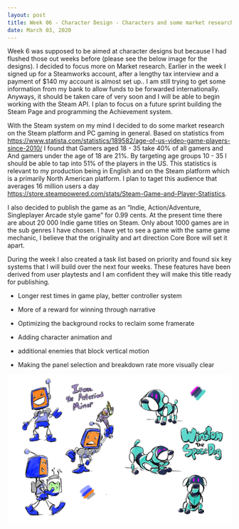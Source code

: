 ```yaml
---
layout: post
title: Week 06 - Character Design - Characters and some market research
date: March 03, 2020
--- 
```


 Week 6 was supposed to be aimed at character designs but because I had flushed those out weeks before (please see the below image for the designs). I decided to focus more on Market research.  Earlier in the week I signed up for a Steamworks account, after a lengthy tax interview and a payment of $140 my account is almost set up.. I am still trying to get some information from my bank to allow funds to be forwarded internationally. Anyways, it should be taken care of very soon and I will be able to begin working with the Steam API.  I plan to focus on a future sprint building the Steam Page and programming the Achievement system.  
 
 With the Steam system on my mind I decided to do some market research on the Steam platform and PC gaming in general. Based on statistics from https://www.statista.com/statistics/189582/age-of-us-video-game-players-since-2010/
 I found that Gamers aged 18 - 35 take 40% of all gamers and And gamers under the age of 18 are 21%. By targeting age groups 10 - 35 I should be able to tap into 51% of the players in the US. This statistics is relevant to my production being in English and on the Steam platform which is a primarily North American platform. I plan to taget this audience that averages 16 million users a day https://store.steampowered.com/stats/Steam-Game-and-Player-Statistics.
 
 I also decided to publish the game as an  “Indie, Action/Adventure, Singleplayer Arcade style game” for 0.99 cents.  At the present time there are about 20 000 Indie game titles on Steam. Only about 1000 games are in the sub genres I have chosen. I have yet to see a game with the same game mechanic, I believe that the originality and art direction Core Bore will set it apart.  
 
 During the week I also created a task list based on priority and found six key systems that I will build over the next four weeks. These features have been derived from user playtests and I am confident they will make this title ready for publishing.
 
- Longer rest times in game play, better controller system

- More of a reward for winning through narrative

- Optimizing the background rocks to reclaim some framerate

- Adding character animation and

- additional enemies that block vertical motion 

- Making the panel selection and breakdown rate more visually clear

<img src="../images/characters.png" alt="Comparison">


